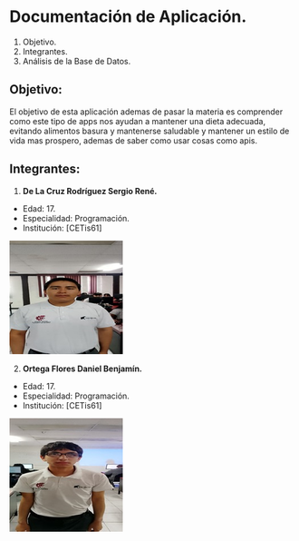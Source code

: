 # Documentación de Aplicación.
1. Objetivo.
2. Integrantes.
3. Análisis de la Base de Datos.

## Objetivo:  
El objetivo de esta aplicación ademas de pasar la materia es comprender como este tipo de apps nos ayudan a mantener una dieta adecuada, evitando alimentos basura y mantenerse saludable y mantener un estilo de vida mas prospero, ademas de saber como usar cosas como apis.

## Integrantes:
1. **De La Cruz Rodríguez Sergio René.**    
- Edad: 17.  
- Especialidad: Programación.  
- Institución: [CETis61]

![Foto del creador Sergio](https://github.com/DeLaCruzSergioRene/nutriApp/blob/main/Sergio.200px.jpg?raw=true)


2. **Ortega Flores Daniel Benjamín.**  
- Edad: 17.
- Especialidad: Programación.
- Institución: [CETis61]

![Foto del colaborador Benjamin](https://github.com/DeLaCruzSergioRene/nutriApp/blob/main/Benjamin.200px.jpg?raw=true)
